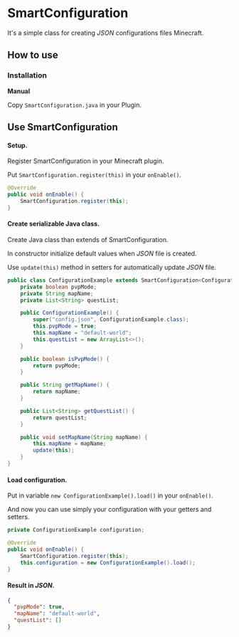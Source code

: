 # SmartConfiguration
It's a simple class for creating *JSON* configurations files Minecraft.
## How to use

### Installation

**Manual**

Copy `SmartConfiguration.java` in your Plugin.

## Use SmartConfiguration
#### Setup.
Register SmartConfiguration in your Minecraft plugin.

Put `SmartConfiguration.register(this)` in your `onEnable()`.

```java
@Override
public void onEnable() {
    SmartConfiguration.register(this);
}
```

#### Create serializable Java class.
Create Java class than extends of SmartConfiguration.

In constructor initialize default values when *JSON* file is created.

Use `update(this)` method in setters for automatically update *JSON* file. 

```java
public class ConfigurationExample extends SmartConfiguration<ConfigurationExample>{
    private boolean pvpMode;
    private String mapName;
    private List<String> questList;

    public ConfigurationExample() {
        super("config.json", ConfigurationExample.class);
        this.pvpMode = true;
        this.mapName = "default-world";
        this.questList = new ArrayList<>();
    }

    public boolean isPvpMode() {
        return pvpMode;
    }

    public String getMapName() {
        return mapName;
    }

    public List<String> getQuestList() {
        return questList;
    }

    public void setMapName(String mapName) {
        this.mapName = mapName;
        update(this);
    }
}
```
#### Load configuration.
Put in variable `new ConfigurationExample().load()` in your `onEnable()`.

And now you can use simply your configuration with your getters and setters.

```java
private ConfigurationExample configuration;

@Override
public void onEnable() {
    SmartConfiguration.register(this);
    this.configuration = new ConfigurationExample().load();
}
```

#### Result in *JSON*.
```json
{
  "pvpMode": true,
  "mapName": "default-world",
  "questList": []
}
```



